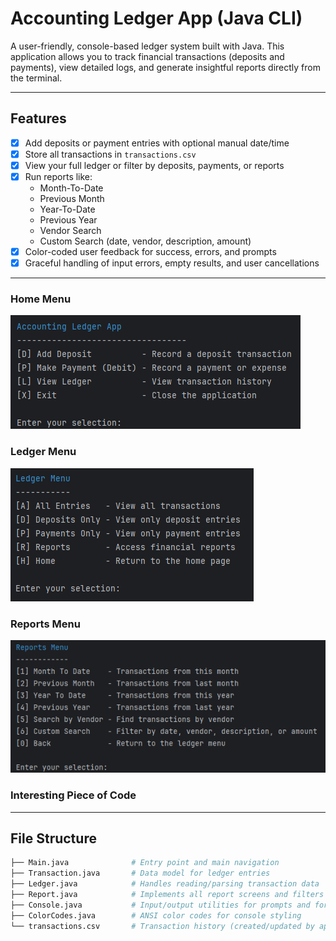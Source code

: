 # Accounting Ledger App (Java CLI)

A user-friendly, console-based ledger system built with Java. This application allows you to track 
financial transactions (deposits and payments), view detailed logs, and generate insightful reports 
directly from the terminal.

---

## Features

- [x] Add deposits or payment entries with optional manual date/time
- [x] Store all transactions in `transactions.csv`
- [x] View your full ledger or filter by deposits, payments, or reports
- [x] Run reports like:
    - Month-To-Date
    - Previous Month
    - Year-To-Date
    - Previous Year
    - Vendor Search
    - Custom Search (date, vendor, description, amount)
- [x] Color-coded user feedback for success, errors, and prompts
- [x] Graceful handling of input errors, empty results, and user cancellations

---

### Home Menu
![Home Screen Screenshot](screenshots/homescreen.png)

### Ledger Menu
![Ledger Screen Screenshot](screenshots/ledgerscreen.png)

### Reports Menu
![Reports Screen Screenshot](screenshots/reportscreen.png)

### Interesting Piece of Code



---

## File Structure

```bash
├── Main.java              # Entry point and main navigation
├── Transaction.java       # Data model for ledger entries
├── Ledger.java            # Handles reading/parsing transaction data
├── Report.java            # Implements all report screens and filters
├── Console.java           # Input/output utilities for prompts and formatting
├── ColorCodes.java        # ANSI color codes for console styling
└── transactions.csv       # Transaction history (created/updated by app)
